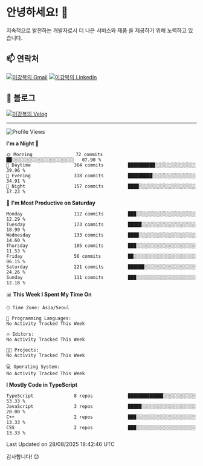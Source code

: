 # 안녕하세요! 👋

지속적으로 발전하는 개발자로서 더 나은 서비스와 제품
을 제공하기 위해 노력하고 있습니다.

## 📫 연락처
[![이강복의 Gmail](https://img.shields.io/badge/Gmail-D14836?style=for-the-badge&logo=gmail&logoColor=white)](mailto:pmmm114@gmail.com)
[![이강복의 Linkedin](https://img.shields.io/badge/LinkedIn-0077B5?style=for-the-badge&logo=linkedin&logoColor=white)](https://www.linkedin.com/in/lkb0297)

## 📝 블로그
[![이강복의 Velog](https://img.shields.io/badge/Velog-ffffff?style=for-the-badge&logo=velog)](https://velog.io/@pmmm114/posts)

---
<!--START_SECTION:waka-->
![Profile Views](http://img.shields.io/badge/Profile%20Views-0-blue)

**I'm a Night 🦉** 

```text
🌞 Morning                72 commits          ██░░░░░░░░░░░░░░░░░░░░░░░   07.90 % 
🌆 Daytime                364 commits         ██████████░░░░░░░░░░░░░░░   39.96 % 
🌃 Evening                318 commits         █████████░░░░░░░░░░░░░░░░   34.91 % 
🌙 Night                  157 commits         ████░░░░░░░░░░░░░░░░░░░░░   17.23 % 
```
📅 **I'm Most Productive on Saturday** 

```text
Monday                   112 commits         ███░░░░░░░░░░░░░░░░░░░░░░   12.29 % 
Tuesday                  173 commits         █████░░░░░░░░░░░░░░░░░░░░   18.99 % 
Wednesday                133 commits         ████░░░░░░░░░░░░░░░░░░░░░   14.60 % 
Thursday                 105 commits         ███░░░░░░░░░░░░░░░░░░░░░░   11.53 % 
Friday                   56 commits          ██░░░░░░░░░░░░░░░░░░░░░░░   06.15 % 
Saturday                 221 commits         ██████░░░░░░░░░░░░░░░░░░░   24.26 % 
Sunday                   111 commits         ███░░░░░░░░░░░░░░░░░░░░░░   12.18 % 
```


📊 **This Week I Spent My Time On** 

```text
🕑︎ Time Zone: Asia/Seoul

💬 Programming Languages: 
No Activity Tracked This Week

🔥 Editors: 
No Activity Tracked This Week

🐱‍💻 Projects: 
No Activity Tracked This Week

💻 Operating System: 
No Activity Tracked This Week
```

**I Mostly Code in TypeScript** 

```text
TypeScript               8 repos             █████████████░░░░░░░░░░░░   53.33 % 
JavaScript               3 repos             █████░░░░░░░░░░░░░░░░░░░░   20.00 % 
C++                      2 repos             ███░░░░░░░░░░░░░░░░░░░░░░   13.33 % 
CSS                      2 repos             ███░░░░░░░░░░░░░░░░░░░░░░   13.33 % 
```




 Last Updated on 28/08/2025 18:42:46 UTC
<!--END_SECTION:waka-->

감사합니다! 😊
